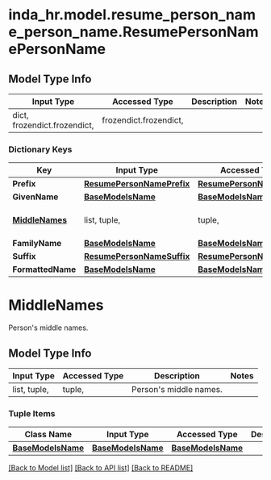 # inda_hr.model.resume_person_name_person_name.ResumePersonNamePersonName

## Model Type Info
Input Type | Accessed Type | Description | Notes
------------ | ------------- | ------------- | -------------
dict, frozendict.frozendict,  | frozendict.frozendict,  |  | 

### Dictionary Keys
Key | Input Type | Accessed Type | Description | Notes
------------ | ------------- | ------------- | ------------- | -------------
**Prefix** | [**ResumePersonNamePrefix**](ResumePersonNamePrefix.md) | [**ResumePersonNamePrefix**](ResumePersonNamePrefix.md) |  | [optional] 
**GivenName** | [**BaseModelsName**](BaseModelsName.md) | [**BaseModelsName**](BaseModelsName.md) |  | [optional] 
**[MiddleNames](#MiddleNames)** | list, tuple,  | tuple,  | Person&#x27;s middle names. | [optional] 
**FamilyName** | [**BaseModelsName**](BaseModelsName.md) | [**BaseModelsName**](BaseModelsName.md) |  | [optional] 
**Suffix** | [**ResumePersonNameSuffix**](ResumePersonNameSuffix.md) | [**ResumePersonNameSuffix**](ResumePersonNameSuffix.md) |  | [optional] 
**FormattedName** | [**BaseModelsName**](BaseModelsName.md) | [**BaseModelsName**](BaseModelsName.md) |  | [optional] 

# MiddleNames

Person's middle names.

## Model Type Info
Input Type | Accessed Type | Description | Notes
------------ | ------------- | ------------- | -------------
list, tuple,  | tuple,  | Person&#x27;s middle names. | 

### Tuple Items
Class Name | Input Type | Accessed Type | Description | Notes
------------- | ------------- | ------------- | ------------- | -------------
[**BaseModelsName**](BaseModelsName.md) | [**BaseModelsName**](BaseModelsName.md) | [**BaseModelsName**](BaseModelsName.md) |  | 

[[Back to Model list]](../../README.md#documentation-for-models) [[Back to API list]](../../README.md#documentation-for-api-endpoints) [[Back to README]](../../README.md)

